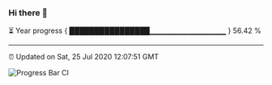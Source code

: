 ### Hi there 👋

⏳ Year progress { ████████████████▁▁▁▁▁▁▁▁▁▁▁▁▁▁ } 56.42 %

---

⏰ Updated on Sat, 25 Jul 2020 12:07:51 GMT

![Progress Bar CI](https://github.com/liununu/liununu/workflows/Progress%20Bar%20CI/badge.svg)
